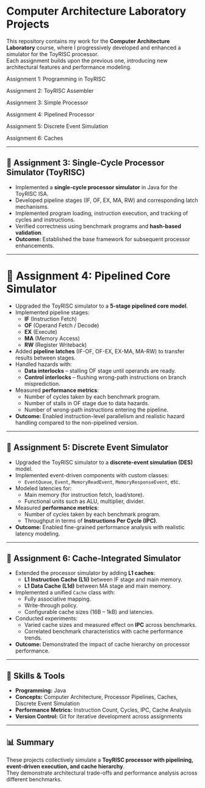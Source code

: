 # Computer Architecture Laboratory Projects

This repository contains my work for the **Computer Architecture Laboratory** course, where I progressively developed and enhanced a simulator for the ToyRISC processor.  
Each assignment builds upon the previous one, introducing new architectural features and performance modeling.

Assignment 1: Programming in ToyRISC

Assignment 2: ToyRISC Assembler

Assignment 3: Simple Processor

Assignment 4: Pipelined Processor

Assignment 5: Discrete Event Simulation

Assignment 6: Caches



---

## 📌 Assignment 3: Single-Cycle Processor Simulator (ToyRISC)

- Implemented a **single-cycle processor simulator** in Java for the ToyRISC ISA.  
- Developed pipeline stages (IF, OF, EX, MA, RW) and corresponding latch mechanisms.  
- Implemented program loading, instruction execution, and tracking of cycles and instructions.  
- Verified correctness using benchmark programs and **hash-based validation**.  
- **Outcome:** Established the base framework for subsequent processor enhancements.

---

# 📌 Assignment 4: Pipelined Core Simulator  

- Upgraded the ToyRISC simulator to a **5-stage pipelined core model**.  
- Implemented pipeline stages:  
  - **IF** (Instruction Fetch)  
  - **OF** (Operand Fetch / Decode)  
  - **EX** (Execute)  
  - **MA** (Memory Access)  
  - **RW** (Register Writeback)  
- Added **pipeline latches** (IF-OF, OF-EX, EX-MA, MA-RW) to transfer results between stages.  
- Handled hazards with:  
  - **Data interlocks** – stalling OF stage until operands are ready.  
  - **Control interlocks** – flushing wrong-path instructions on branch misprediction.  
- Measured **performance metrics**:  
  - Number of cycles taken by each benchmark program.  
  - Number of stalls in OF stage due to data hazards.  
  - Number of wrong-path instructions entering the pipeline.  
- **Outcome:** Enabled instruction-level parallelism and realistic hazard handling compared to the non-pipelined version.  

---

## 📌 Assignment 5: Discrete Event Simulator

- Upgraded the ToyRISC simulator to a **discrete-event simulation (DES)** model.  
- Implemented event-driven components with custom classes:
  - `EventQueue`, `Event`, `MemoryReadEvent`, `MemoryResponseEvent`, etc.  
- Modeled latencies for:
  - Main memory (for instruction fetch, load/store).  
  - Functional units such as ALU, multiplier, divider.  
- Measured **performance metrics**:
  - Number of cycles taken by each benchmark program.  
  - Throughput in terms of **Instructions Per Cycle (IPC)**.  
- **Outcome:** Enabled fine-grained performance analysis with realistic latency modeling.

---

## 📌 Assignment 6: Cache-Integrated Simulator

- Extended the processor simulator by adding **L1 caches**:
  - **L1 Instruction Cache (L1i)** between IF stage and main memory.  
  - **L1 Data Cache (L1d)** between MA stage and main memory.  
- Implemented a unified `Cache` class with:
  - Fully associative mapping.  
  - Write-through policy.  
  - Configurable cache sizes (16B – 1kB) and latencies.  
- Conducted experiments:
  - Varied cache sizes and measured effect on **IPC** across benchmarks.  
  - Correlated benchmark characteristics with cache performance trends.  
- **Outcome:** Demonstrated the impact of cache hierarchy on processor performance.

---

## 🔧 Skills & Tools

- **Programming:** Java  
- **Concepts:** Computer Architecture, Processor Pipelines, Caches, Discrete Event Simulation  
- **Performance Metrics:** Instruction Count, Cycles, IPC, Cache Analysis  
- **Version Control:** Git for iterative development across assignments  

---

## 📊 Summary

These projects collectively simulate a **ToyRISC processor with pipelining, event-driven execution, and cache hierarchy**.  
They demonstrate architectural trade-offs and performance analysis across different benchmarks.
